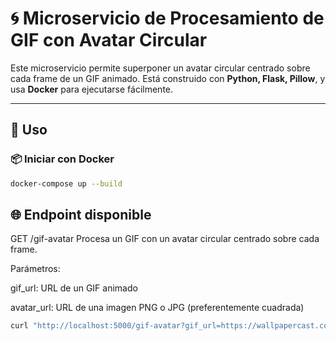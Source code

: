 # 🌀 Microservicio de Procesamiento de GIF con Avatar Circular

Este microservicio permite superponer un avatar circular centrado sobre cada frame de un GIF animado. Está construido con **Python, Flask, Pillow**, y usa **Docker** para ejecutarse fácilmente.

---

## 🚀 Uso

### 📦 Iniciar con Docker

```bash
docker-compose up --build
```

## 🌐 Endpoint disponible

GET /gif-avatar
Procesa un GIF con un avatar circular centrado sobre cada frame.

Parámetros:

gif_url: URL de un GIF animado

avatar_url: URL de una imagen PNG o JPG (preferentemente cuadrada)


```bash
curl "http://localhost:5000/gif-avatar?gif_url=https://wallpapercast.com/media/81c33cf4-9d80-4cf0-abf1-110ef032c713/fba53ad9-b1ec-4c89-aa1e-40873a861268.gif&avatar_url=https://cdn.discordapp.com/avatars/687173922512437301/529ab0624bd6b8284a1a9ac4a901175b.png?size=1024"

```